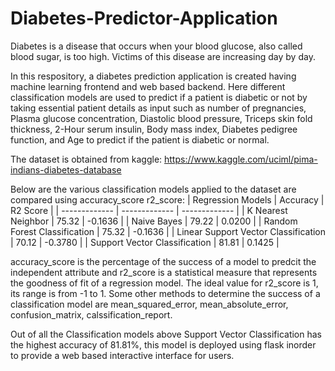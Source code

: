 # Diabetes-Predictor-Application
Diabetes is a disease that occurs when your blood glucose, also called blood sugar, is too high. Victims of this disease are increasing day by day. 

In this respository, a diabetes prediction application is created having machine learning frontend and web based backend. Here different classification models are used to predict if a patient is diabetic or not by taking essential patient details as input such as number of pregnancies, Plasma glucose concentration, Diastolic blood pressure, Triceps skin fold thickness, 2-Hour serum insulin, Body mass index, Diabetes pedigree function, and Age to predict if the patient is diabetic or normal.   

The dataset is obtained from kaggle: https://www.kaggle.com/uciml/pima-indians-diabetes-database

Below are the various classification models applied to the dataset are compared using accuracy_score r2_score:
| Regression Models  | Accuracy | R2 Score |
| ------------- | ------------- | ------------- |
| K Nearest Neighbor  | 75.32  | -0.1636 |
| Naive Bayes  | 79.22  | 0.0200 |
| Random Forest Classification  |  75.32  | -0.1636 |
| Linear Support Vector Classification  | 70.12  | -0.3780 |
| Support Vector Classification  | 81.81  | 0.1425 |

accuracy_score is the percentage of the success of a model to predcit the independent attribute and r2_score is a statistical measure that represents the goodness of fit of a regression model. The ideal value for r2_score is 1, its range is from -1 to 1. Some other methods to determine the success of a classification model are mean_squared_error, mean_absolute_error, confusion_matrix, calssification_report. 

Out of all the  Classification models above Support Vector Classification has the highest accuracy of 81.81%, this model is deployed using flask inorder to provide a web based interactive interface for users.

